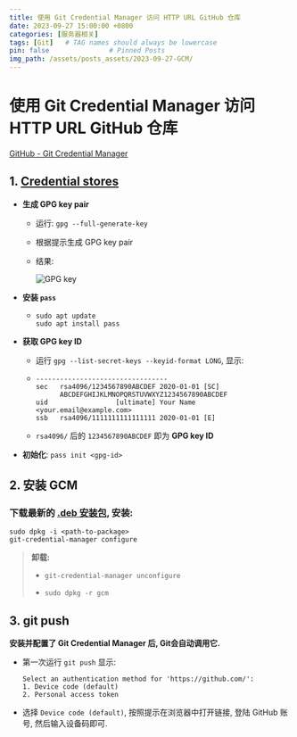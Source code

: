 ```yaml
---
title: 使用 Git Credential Manager 访问 HTTP URL GitHub 仓库
date: 2023-09-27 15:00:00 +0800
categories: [服务器相关]
tags: [Git]   # TAG names should always be lowercase
pin: false               # Pinned Posts
img_path: /assets/posts_assets/2023-09-27-GCM/
---
```


# 使用 Git Credential Manager 访问 HTTP URL GitHub 仓库

[GitHub - Git Credential Manager](https://github.com/git-ecosystem/git-credential-manager/tree/main)

## 1. [Credential stores](https://github.com/git-ecosystem/git-credential-manager/blob/release/docs/credstores.md)

* **生成 GPG key pair**

  * 运行: `gpg --full-generate-key`

  * 根据提示生成 GPG key pair

  * 结果:

      ![GPG key](./assets/GPG%20key.png)

* **安装 `pass`**

  * ```shell
    sudo apt update
    sudo apt install pass
    ```

* **获取 GPG key ID**

  * 运行 `gpg --list-secret-keys --keyid-format LONG`, 显示:

  * ```text
    ---------------------------------
    sec   rsa4096/1234567890ABCDEF 2020-01-01 [SC]
          ABCDEFGHIJKLMNOPQRSTUVWXYZ1234567890ABCDEF
    uid                 [ultimate] Your Name <your.email@example.com>
    ssb   rsa4096/1111111111111111 2020-01-01 [E]
    ```

  * `rsa4096/` 后的 `1234567890ABCDEF` 即为 **GPG key ID**

* **初始化**: `pass init <gpg-id>`

## 2. 安装 GCM

### 下载最新的 [.deb 安装包](https://github.com/git-ecosystem/git-credential-manager/releases/latest), 安装:

```shell
sudo dpkg -i <path-to-package>
git-credential-manager configure
```

> **卸载:** 
>
> * `git-credential-manager unconfigure`
>
> * `sudo dpkg -r gcm`



## 3. git push

**安装并配置了 Git Credential Manager 后, Git会自动调用它.**

* 第一次运行 `git push` 显示:

    ```shell
    Select an authentication method for 'https://github.com/':
    1. Device code (default)
    2. Personal access token
    ```

* 选择 `Device code (default)`, 按照提示在浏览器中打开链接, 登陆 GitHub 账号, 然后输入设备码即可.